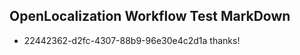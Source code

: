## OpenLocalization Workflow Test MarkDown
* 22442362-d2fc-4307-88b9-96e30e4c2d1a thanks!

<!--HONumber=Aug16_HO4-->


